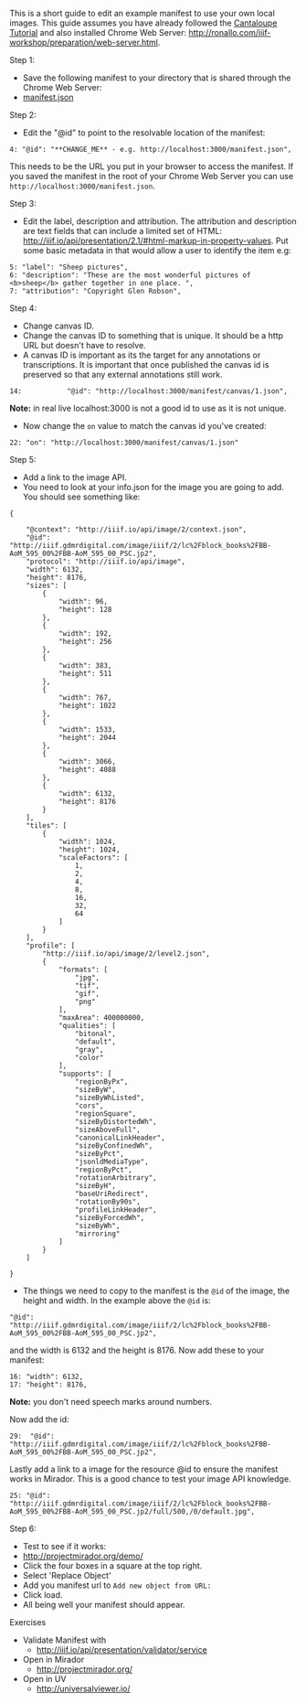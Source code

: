 This is a short guide to edit an example manifest to use your own local images. This guide assumes you have already followed the [Cantaloupe Tutorial](https://iiif.github.io/training/intro-to-iiif/INSTALLING_CANTALOUPE.html) and also installed Chrome Web Server: http://ronallo.com/iiif-workshop/preparation/web-server.html.

Step 1:

 * Save the following manifest to your directory that is shared through the Chrome Web Server:
  * [manifest.json](files/manifest.json)

Step 2:
 * Edit the "@id" to point to the resolvable location of the manifest:

```
4: "@id": "**CHANGE_ME** - e.g. http://localhost:3000/manifest.json",
```  

This needs to be the URL you put in your browser to access the manifest. If you saved the manifest in the root of your Chrome Web Server you can use `http://localhost:3000/manifest.json`.

Step 3:
 * Edit the label, description and attribution. The attribution and description are text fields that can include a limited set of HTML: http://iiif.io/api/presentation/2.1/#html-markup-in-property-values. Put some basic metadata in that would allow a user to identify the item e.g:

```
5: "label": "Sheep pictures",
6: "description": "These are the most wonderful pictures of <b>sheep</b> gather together in one place. ",
7: "attribution": "Copyright Glen Robson",
```

Step 4:
 * Change canvas ID.
 * Change the canvas ID to something that is unique. It should be a http URL but doesn't have to resolve.
 * A canvas ID is important as its the target for any annotations or transcriptions. It is important that once published the canvas id is preserved so that any external annotations still work.

```
14:           "@id": "http://localhost:3000/manifest/canvas/1.json",
```

**Note:** in real live localhost:3000 is not a good id to use as it is not unique.

 * Now change the `on` value to match the canvas id you've created:
```
22: "on": "http://localhost:3000/manifest/canvas/1.json"
```

Step 5:
 * Add a link to the image API.
 * You need to look at your info.json for the image you are going to add. You should see something like:

```
{

    "@context": "http://iiif.io/api/image/2/context.json",
    "@id": "http://iiif.gdmrdigital.com/image/iiif/2/lc%2Fblock_books%2FBB-AoM_595_00%2FBB-AoM_595_00_PSC.jp2",
    "protocol": "http://iiif.io/api/image",
    "width": 6132,
    "height": 8176,
    "sizes": [
        {
            "width": 96,
            "height": 128
        },
        {
            "width": 192,
            "height": 256
        },
        {
            "width": 383,
            "height": 511
        },
        {
            "width": 767,
            "height": 1022
        },
        {
            "width": 1533,
            "height": 2044
        },
        {
            "width": 3066,
            "height": 4088
        },
        {
            "width": 6132,
            "height": 8176
        }
    ],
    "tiles": [
        {
            "width": 1024,
            "height": 1024,
            "scaleFactors": [
                1,
                2,
                4,
                8,
                16,
                32,
                64
            ]
        }
    ],
    "profile": [
        "http://iiif.io/api/image/2/level2.json",
        {
            "formats": [
                "jpg",
                "tif",
                "gif",
                "png"
            ],
            "maxArea": 400000000,
            "qualities": [
                "bitonal",
                "default",
                "gray",
                "color"
            ],
            "supports": [
                "regionByPx",
                "sizeByW",
                "sizeByWhListed",
                "cors",
                "regionSquare",
                "sizeByDistortedWh",
                "sizeAboveFull",
                "canonicalLinkHeader",
                "sizeByConfinedWh",
                "sizeByPct",
                "jsonldMediaType",
                "regionByPct",
                "rotationArbitrary",
                "sizeByH",
                "baseUriRedirect",
                "rotationBy90s",
                "profileLinkHeader",
                "sizeByForcedWh",
                "sizeByWh",
                "mirroring"
            ]
        }
    ]

}
```

 * The things we need to copy to the manifest is the `@id` of the image, the height and width. In the example above the `@id` is:

```
"@id": "http://iiif.gdmrdigital.com/image/iiif/2/lc%2Fblock_books%2FBB-AoM_595_00%2FBB-AoM_595_00_PSC.jp2",
```

and the width is 6132 and the height is 8176. Now add these to your manifest:

```
16: "width": 6132,
17: "height": 8176,
```

**Note:** you don't need speech marks around numbers.

Now add the id:
```
29:  "@id": "http://iiif.gdmrdigital.com/image/iiif/2/lc%2Fblock_books%2FBB-AoM_595_00%2FBB-AoM_595_00_PSC.jp2",
```

Lastly add a link to a image for the resource @id to ensure the manifest works in Mirador. This is a good chance to test your image API knowledge.
```
25: "@id": "http://iiif.gdmrdigital.com/image/iiif/2/lc%2Fblock_books%2FBB-AoM_595_00%2FBB-AoM_595_00_PSC.jp2/full/500,/0/default.jpg",
```

Step 6:
 * Test to see if it works:
  * http://projectmirador.org/demo/
  * Click the four boxes in a square at the top right.
  * Select 'Replace Object'
  * Add you manifest url to `Add new object from URL:`
  * Click load.
  * All being well your manifest should appear.

Exercises
 * Validate Manifest with
    * http://iiif.io/api/presentation/validator/service
 * Open in Mirador
     * http://projectmirador.org/
 * Open in UV
     * http://universalviewer.io/

